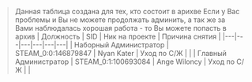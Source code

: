 >Данная таблица создана для тех, кто состоит в арихве
>Если у Вас проблемы и Вы не можете продолжать админить, а так же за Вами наблюдалась хорошая работа - то Вы можете попасть в архив
| Должность | SID | Ник на проекте | Причина снятия |
|---|---|---|---|---|---|
| Наборный Администратор | STEAM_0:0:146879847 | Nyan Kater | Уход по С/Ж |  |
| Главный Администратор | STEAM_0:1:100693084 | Ange Wiloncy | Уход по С/Ж |  |
